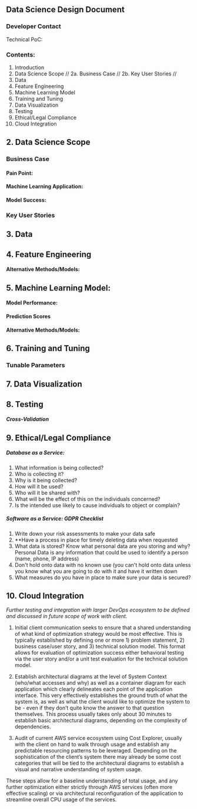 ## Data Science Design Document 

### Developer Contact

Technical PoC: 
### Contents:

1. Introduction
2. Data Science Scope //
    2a. Business Case // 
    2b. Key User Stories // 
3. Data
4. Feature Engineering
5. Machine Learning Model
6. Training and Tuning
7. Data Visualization 
8. Testing
9. Ethical/Legal Compliance
10. Cloud Integration

## 2. Data Science Scope

### Business Case 

#### Pain Point: 
#### Machine Learning Application: 
#### Model Success: 

### Key User Stories

## 3. Data
## 4. Feature Engineering
#### Alternative Methods/Models: 

## 5. Machine Learning Model: 
#### Model Performance:
#### Prediction Scores
#### Alternative Methods/Models: 

## 6. Training and Tuning
### Tunable Parameters

## 7. Data Visualization

## 8. Testing
##### Cross-Validation

## 9. Ethical/Legal Compliance

##### Database as a Service:
1. What information is being collected?
2. Who is collecting it?
3. Why is it being collected? 
4. How will it be used?
5. Who will it be shared with?
6. What will be the effect of this on the individuals concerned?
7. Is the intended use likely to cause individuals to object or complain? 

##### Software as a Service: GDPR Checklist
1. Write down your risk assessments to make your data safe
2. **Have a process in place for timely deleting data when requested
3. What data is stored? Know what personal data are you storing and why? Personal Data is any information that could be used to identify a person (name, phone, IP address)
4. Don't hold onto data with no known use (you can't hold onto data unless you know what you are going to do with it and have it written down
5. What measures do you have in place to make sure your data is secured?


## 10. Cloud Integration 

*Further testing and integration with larger DevOps ecosystem to be defined and discussed in future scope of work with client.*

1. Initial client communication seeks to ensure that a shared understanding of what kind of optimization strategy would be most effective. This is typically established by defining one or more 1) problem statement, 2) business case/user story, and 3) technical solution model. This format allows for evaluation of optimization success either behavioral testing via the user story and/or a unit test evaluation for the technical solution model.

2. Establish architectural diagrams at the level of System Context (who/what accesses and why) as well as a container diagram for each application which clearly delineates each point of the application interface. This very effectively establishes the ground truth of what the system is, as well as what the client would like to optimize the system to be - even if they don’t quite know the answer to that question themselves. This process usually takes only about 30 minutes to establish basic architectural diagrams, depending on the complexity of dependencies. 
 
3. Audit of current AWS service ecosystem using Cost Explorer, usually with the client on hand to walk through usage and establish any predictable resourcing patterns to be leveraged. Depending on the sophistication of the client’s system there may already be some cost categories that will be tied to the architectural diagrams to establish a visual and narrative understanding of system usage. 

These steps allow for a baseline understanding of total usage, and any further optimization either strictly through AWS services (often more effective scaling) or via architectural reconfiguration of the application to streamline overall CPU usage of the services. 



